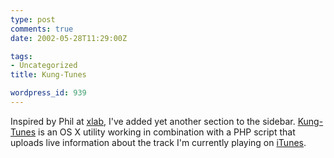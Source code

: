 ```yaml
---
type: post
comments: true
date: 2002-05-28T11:29:00Z

tags:
- Uncategorized
title: Kung-Tunes

wordpress_id: 939
---
```


Inspired by Phil at [xlab](http://www.xlab.co.uk), I've added yet another section to the sidebar. [Kung-Tunes](http://www.versiontracker.com/moreinfo.fcgi?id=14694&db=mac) is an OS X utility working in combination with a PHP script that uploads live information about the track I'm currently playing on [iTunes](http://www.apple.com/itunes/).
